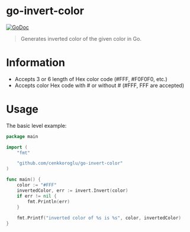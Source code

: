 # go-invert-color

[![GoDoc][godoc-image]][godoc-url]

> Generates inverted color of the given color in Go.

# Information

- Accepts 3 or 6 length of Hex color code (#FFF, #F0F0F0, etc.)
- Accepts color Hex code with # or without # (#FFF, FFF are accepted)

# Usage

The basic level example:

```go
package main

import (
	"fmt"

	"github.com/cenkkoroglu/go-invert-color"
)

func main() {
	color := "#FFF"
	invertedColor, err := invert.Invert(color)
	if err != nil {
		fmt.Println(err)
	}
	
	fmt.Printf("inverted color of %s is %s", color, invertedColor)
}
```


[godoc-image]: https://godoc.org/github.com/cenkkoroglu/go-invert-color?status.svg

[godoc-url]: https://godoc.org/github.com/cenkkoroglu/go-invert-color
